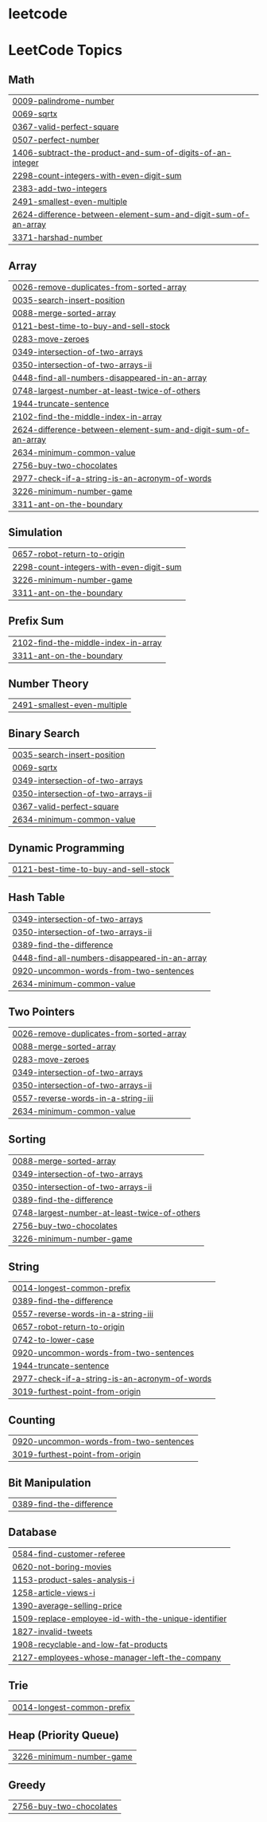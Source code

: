 # leetcode


<!---LeetCode Topics Start-->
# LeetCode Topics
## Math
|  |
| ------- |
| [0009-palindrome-number](https://github.com/Sabithx/leetcode/tree/master/0009-palindrome-number) |
| [0069-sqrtx](https://github.com/Sabithx/leetcode/tree/master/0069-sqrtx) |
| [0367-valid-perfect-square](https://github.com/Sabithx/leetcode/tree/master/0367-valid-perfect-square) |
| [0507-perfect-number](https://github.com/Sabithx/leetcode/tree/master/0507-perfect-number) |
| [1406-subtract-the-product-and-sum-of-digits-of-an-integer](https://github.com/Sabithx/leetcode/tree/master/1406-subtract-the-product-and-sum-of-digits-of-an-integer) |
| [2298-count-integers-with-even-digit-sum](https://github.com/Sabithx/leetcode/tree/master/2298-count-integers-with-even-digit-sum) |
| [2383-add-two-integers](https://github.com/Sabithx/leetcode/tree/master/2383-add-two-integers) |
| [2491-smallest-even-multiple](https://github.com/Sabithx/leetcode/tree/master/2491-smallest-even-multiple) |
| [2624-difference-between-element-sum-and-digit-sum-of-an-array](https://github.com/Sabithx/leetcode/tree/master/2624-difference-between-element-sum-and-digit-sum-of-an-array) |
| [3371-harshad-number](https://github.com/Sabithx/leetcode/tree/master/3371-harshad-number) |
## Array
|  |
| ------- |
| [0026-remove-duplicates-from-sorted-array](https://github.com/Sabithx/leetcode/tree/master/0026-remove-duplicates-from-sorted-array) |
| [0035-search-insert-position](https://github.com/Sabithx/leetcode/tree/master/0035-search-insert-position) |
| [0088-merge-sorted-array](https://github.com/Sabithx/leetcode/tree/master/0088-merge-sorted-array) |
| [0121-best-time-to-buy-and-sell-stock](https://github.com/Sabithx/leetcode/tree/master/0121-best-time-to-buy-and-sell-stock) |
| [0283-move-zeroes](https://github.com/Sabithx/leetcode/tree/master/0283-move-zeroes) |
| [0349-intersection-of-two-arrays](https://github.com/Sabithx/leetcode/tree/master/0349-intersection-of-two-arrays) |
| [0350-intersection-of-two-arrays-ii](https://github.com/Sabithx/leetcode/tree/master/0350-intersection-of-two-arrays-ii) |
| [0448-find-all-numbers-disappeared-in-an-array](https://github.com/Sabithx/leetcode/tree/master/0448-find-all-numbers-disappeared-in-an-array) |
| [0748-largest-number-at-least-twice-of-others](https://github.com/Sabithx/leetcode/tree/master/0748-largest-number-at-least-twice-of-others) |
| [1944-truncate-sentence](https://github.com/Sabithx/leetcode/tree/master/1944-truncate-sentence) |
| [2102-find-the-middle-index-in-array](https://github.com/Sabithx/leetcode/tree/master/2102-find-the-middle-index-in-array) |
| [2624-difference-between-element-sum-and-digit-sum-of-an-array](https://github.com/Sabithx/leetcode/tree/master/2624-difference-between-element-sum-and-digit-sum-of-an-array) |
| [2634-minimum-common-value](https://github.com/Sabithx/leetcode/tree/master/2634-minimum-common-value) |
| [2756-buy-two-chocolates](https://github.com/Sabithx/leetcode/tree/master/2756-buy-two-chocolates) |
| [2977-check-if-a-string-is-an-acronym-of-words](https://github.com/Sabithx/leetcode/tree/master/2977-check-if-a-string-is-an-acronym-of-words) |
| [3226-minimum-number-game](https://github.com/Sabithx/leetcode/tree/master/3226-minimum-number-game) |
| [3311-ant-on-the-boundary](https://github.com/Sabithx/leetcode/tree/master/3311-ant-on-the-boundary) |
## Simulation
|  |
| ------- |
| [0657-robot-return-to-origin](https://github.com/Sabithx/leetcode/tree/master/0657-robot-return-to-origin) |
| [2298-count-integers-with-even-digit-sum](https://github.com/Sabithx/leetcode/tree/master/2298-count-integers-with-even-digit-sum) |
| [3226-minimum-number-game](https://github.com/Sabithx/leetcode/tree/master/3226-minimum-number-game) |
| [3311-ant-on-the-boundary](https://github.com/Sabithx/leetcode/tree/master/3311-ant-on-the-boundary) |
## Prefix Sum
|  |
| ------- |
| [2102-find-the-middle-index-in-array](https://github.com/Sabithx/leetcode/tree/master/2102-find-the-middle-index-in-array) |
| [3311-ant-on-the-boundary](https://github.com/Sabithx/leetcode/tree/master/3311-ant-on-the-boundary) |
## Number Theory
|  |
| ------- |
| [2491-smallest-even-multiple](https://github.com/Sabithx/leetcode/tree/master/2491-smallest-even-multiple) |
## Binary Search
|  |
| ------- |
| [0035-search-insert-position](https://github.com/Sabithx/leetcode/tree/master/0035-search-insert-position) |
| [0069-sqrtx](https://github.com/Sabithx/leetcode/tree/master/0069-sqrtx) |
| [0349-intersection-of-two-arrays](https://github.com/Sabithx/leetcode/tree/master/0349-intersection-of-two-arrays) |
| [0350-intersection-of-two-arrays-ii](https://github.com/Sabithx/leetcode/tree/master/0350-intersection-of-two-arrays-ii) |
| [0367-valid-perfect-square](https://github.com/Sabithx/leetcode/tree/master/0367-valid-perfect-square) |
| [2634-minimum-common-value](https://github.com/Sabithx/leetcode/tree/master/2634-minimum-common-value) |
## Dynamic Programming
|  |
| ------- |
| [0121-best-time-to-buy-and-sell-stock](https://github.com/Sabithx/leetcode/tree/master/0121-best-time-to-buy-and-sell-stock) |
## Hash Table
|  |
| ------- |
| [0349-intersection-of-two-arrays](https://github.com/Sabithx/leetcode/tree/master/0349-intersection-of-two-arrays) |
| [0350-intersection-of-two-arrays-ii](https://github.com/Sabithx/leetcode/tree/master/0350-intersection-of-two-arrays-ii) |
| [0389-find-the-difference](https://github.com/Sabithx/leetcode/tree/master/0389-find-the-difference) |
| [0448-find-all-numbers-disappeared-in-an-array](https://github.com/Sabithx/leetcode/tree/master/0448-find-all-numbers-disappeared-in-an-array) |
| [0920-uncommon-words-from-two-sentences](https://github.com/Sabithx/leetcode/tree/master/0920-uncommon-words-from-two-sentences) |
| [2634-minimum-common-value](https://github.com/Sabithx/leetcode/tree/master/2634-minimum-common-value) |
## Two Pointers
|  |
| ------- |
| [0026-remove-duplicates-from-sorted-array](https://github.com/Sabithx/leetcode/tree/master/0026-remove-duplicates-from-sorted-array) |
| [0088-merge-sorted-array](https://github.com/Sabithx/leetcode/tree/master/0088-merge-sorted-array) |
| [0283-move-zeroes](https://github.com/Sabithx/leetcode/tree/master/0283-move-zeroes) |
| [0349-intersection-of-two-arrays](https://github.com/Sabithx/leetcode/tree/master/0349-intersection-of-two-arrays) |
| [0350-intersection-of-two-arrays-ii](https://github.com/Sabithx/leetcode/tree/master/0350-intersection-of-two-arrays-ii) |
| [0557-reverse-words-in-a-string-iii](https://github.com/Sabithx/leetcode/tree/master/0557-reverse-words-in-a-string-iii) |
| [2634-minimum-common-value](https://github.com/Sabithx/leetcode/tree/master/2634-minimum-common-value) |
## Sorting
|  |
| ------- |
| [0088-merge-sorted-array](https://github.com/Sabithx/leetcode/tree/master/0088-merge-sorted-array) |
| [0349-intersection-of-two-arrays](https://github.com/Sabithx/leetcode/tree/master/0349-intersection-of-two-arrays) |
| [0350-intersection-of-two-arrays-ii](https://github.com/Sabithx/leetcode/tree/master/0350-intersection-of-two-arrays-ii) |
| [0389-find-the-difference](https://github.com/Sabithx/leetcode/tree/master/0389-find-the-difference) |
| [0748-largest-number-at-least-twice-of-others](https://github.com/Sabithx/leetcode/tree/master/0748-largest-number-at-least-twice-of-others) |
| [2756-buy-two-chocolates](https://github.com/Sabithx/leetcode/tree/master/2756-buy-two-chocolates) |
| [3226-minimum-number-game](https://github.com/Sabithx/leetcode/tree/master/3226-minimum-number-game) |
## String
|  |
| ------- |
| [0014-longest-common-prefix](https://github.com/Sabithx/leetcode/tree/master/0014-longest-common-prefix) |
| [0389-find-the-difference](https://github.com/Sabithx/leetcode/tree/master/0389-find-the-difference) |
| [0557-reverse-words-in-a-string-iii](https://github.com/Sabithx/leetcode/tree/master/0557-reverse-words-in-a-string-iii) |
| [0657-robot-return-to-origin](https://github.com/Sabithx/leetcode/tree/master/0657-robot-return-to-origin) |
| [0742-to-lower-case](https://github.com/Sabithx/leetcode/tree/master/0742-to-lower-case) |
| [0920-uncommon-words-from-two-sentences](https://github.com/Sabithx/leetcode/tree/master/0920-uncommon-words-from-two-sentences) |
| [1944-truncate-sentence](https://github.com/Sabithx/leetcode/tree/master/1944-truncate-sentence) |
| [2977-check-if-a-string-is-an-acronym-of-words](https://github.com/Sabithx/leetcode/tree/master/2977-check-if-a-string-is-an-acronym-of-words) |
| [3019-furthest-point-from-origin](https://github.com/Sabithx/leetcode/tree/master/3019-furthest-point-from-origin) |
## Counting
|  |
| ------- |
| [0920-uncommon-words-from-two-sentences](https://github.com/Sabithx/leetcode/tree/master/0920-uncommon-words-from-two-sentences) |
| [3019-furthest-point-from-origin](https://github.com/Sabithx/leetcode/tree/master/3019-furthest-point-from-origin) |
## Bit Manipulation
|  |
| ------- |
| [0389-find-the-difference](https://github.com/Sabithx/leetcode/tree/master/0389-find-the-difference) |
## Database
|  |
| ------- |
| [0584-find-customer-referee](https://github.com/Sabithx/leetcode/tree/master/0584-find-customer-referee) |
| [0620-not-boring-movies](https://github.com/Sabithx/leetcode/tree/master/0620-not-boring-movies) |
| [1153-product-sales-analysis-i](https://github.com/Sabithx/leetcode/tree/master/1153-product-sales-analysis-i) |
| [1258-article-views-i](https://github.com/Sabithx/leetcode/tree/master/1258-article-views-i) |
| [1390-average-selling-price](https://github.com/Sabithx/leetcode/tree/master/1390-average-selling-price) |
| [1509-replace-employee-id-with-the-unique-identifier](https://github.com/Sabithx/leetcode/tree/master/1509-replace-employee-id-with-the-unique-identifier) |
| [1827-invalid-tweets](https://github.com/Sabithx/leetcode/tree/master/1827-invalid-tweets) |
| [1908-recyclable-and-low-fat-products](https://github.com/Sabithx/leetcode/tree/master/1908-recyclable-and-low-fat-products) |
| [2127-employees-whose-manager-left-the-company](https://github.com/Sabithx/leetcode/tree/master/2127-employees-whose-manager-left-the-company) |
## Trie
|  |
| ------- |
| [0014-longest-common-prefix](https://github.com/Sabithx/leetcode/tree/master/0014-longest-common-prefix) |
## Heap (Priority Queue)
|  |
| ------- |
| [3226-minimum-number-game](https://github.com/Sabithx/leetcode/tree/master/3226-minimum-number-game) |
## Greedy
|  |
| ------- |
| [2756-buy-two-chocolates](https://github.com/Sabithx/leetcode/tree/master/2756-buy-two-chocolates) |
<!---LeetCode Topics End-->

